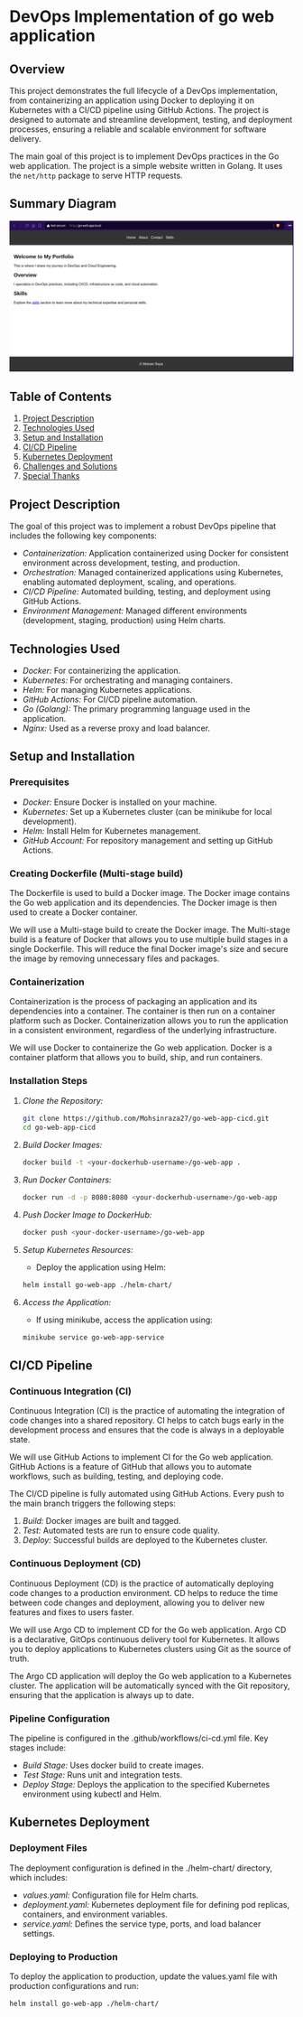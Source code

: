 # DevOps Implementation of go web application

## Overview
This project demonstrates the full lifecycle of a DevOps implementation, from containerizing an application using Docker to deploying it on Kubernetes with a CI/CD pipeline using GitHub Actions. The project is designed to automate and streamline development, testing, and deployment processes, ensuring a reliable and scalable environment for software delivery.

The main goal of this project is to implement DevOps practices in the Go web application. The project is a simple website written in Golang. It uses the `net/http` package to serve HTTP requests.

## Summary Diagram
![image](https://raw.githubusercontent.com/Mohsinraza27/go-web-app-cicd/main/static/images/golang-website.png)

## Table of Contents
1. [Project Description](#project-description)
2. [Technologies Used](#technologies-used)
3. [Setup and Installation](#setup-and-installation)
4. [CI/CD Pipeline](#cicd-pipeline)
5. [Kubernetes Deployment](#kubernetes-deployment)
6. [Challenges and Solutions](#challenges-and-solutions)
7. [Special Thanks](#special-thanks)

## Project Description
The goal of this project was to implement a robust DevOps pipeline that includes the following key components:

- *Containerization:* Application containerized using Docker for consistent environment across development, testing, and production.
- *Orchestration:* Managed containerized applications using Kubernetes, enabling automated deployment, scaling, and operations.
- *CI/CD Pipeline:* Automated building, testing, and deployment using GitHub Actions.
- *Environment Management:* Managed different environments (development, staging, production) using Helm charts.

## Technologies Used
- *Docker:* For containerizing the application.
- *Kubernetes:* For orchestrating and managing containers.
- *Helm:* For managing Kubernetes applications.
- *GitHub Actions:* For CI/CD pipeline automation.
- *Go (Golang):* The primary programming language used in the application.
- *Nginx:* Used as a reverse proxy and load balancer.

## Setup and Installation
### Prerequisites
- *Docker:* Ensure Docker is installed on your machine.
- *Kubernetes:* Set up a Kubernetes cluster (can be minikube for local development).
- *Helm:* Install Helm for Kubernetes management.
- *GitHub Account:* For repository management and setting up GitHub Actions.

### Creating Dockerfile (Multi-stage build)
The Dockerfile is used to build a Docker image. The Docker image contains the Go web application and its dependencies. The Docker image is then used to create a Docker container.

We will use a Multi-stage build to create the Docker image. The Multi-stage build is a feature of Docker that allows you to use multiple build stages in a single Dockerfile. This will reduce the final Docker image's size and secure the image by removing unnecessary files and packages.

### Containerization
Containerization is the process of packaging an application and its dependencies into a container. The container is then run on a container platform such as Docker. Containerization allows you to run the application in a consistent environment, regardless of the underlying infrastructure.

We will use Docker to containerize the Go web application. Docker is a container platform that allows you to build, ship, and run containers.

### Installation Steps
1. *Clone the Repository:*
    ```bash
    git clone https://github.com/Mohsinraza27/go-web-app-cicd.git
    cd go-web-app-cicd
    

2. *Build Docker Images:*
    ```bash
    docker build -t <your-dockerhub-username>/go-web-app .
    

3. *Run Docker Containers:*
    ```bash
    docker run -d -p 8080:8080 <your-dockerhub-username>/go-web-app
    
4. *Push Docker Image to DockerHub:*
    
    ```bash
    docker push <your-docker-username>/go-web-app


5. *Setup Kubernetes Resources:*
    - Deploy the application using Helm:
    ```bash
    helm install go-web-app ./helm-chart/
    

5. *Access the Application:*
    - If using minikube, access the application using:
    ```bash
    minikube service go-web-app-service
    

## CI/CD Pipeline

### Continuous Integration (CI)
Continuous Integration (CI) is the practice of automating the integration of code changes into a shared repository. CI helps to catch bugs early in the development process and ensures that the code is always in a deployable state.

We will use GitHub Actions to implement CI for the Go web application. GitHub Actions is a feature of GitHub that allows you to automate workflows, such as building, testing, and deploying code.

The CI/CD pipeline is fully automated using GitHub Actions. Every push to the main branch triggers the following steps:

1. *Build:* Docker images are built and tagged.
2. *Test:* Automated tests are run to ensure code quality.
3. *Deploy:* Successful builds are deployed to the Kubernetes cluster.

### Continuous Deployment (CD)
Continuous Deployment (CD) is the practice of automatically deploying code changes to a production environment. CD helps to reduce the time between code changes and deployment, allowing you to deliver new features and fixes to users faster.

We will use Argo CD to implement CD for the Go web application. Argo CD is a declarative, GitOps continuous delivery tool for Kubernetes. It allows you to deploy applications to Kubernetes clusters using Git as the source of truth.

The Argo CD application will deploy the Go web application to a Kubernetes cluster. The application will be automatically synced with the Git repository, ensuring that the application is always up to date.

### Pipeline Configuration
The pipeline is configured in the .github/workflows/ci-cd.yml file. Key stages include:

- *Build Stage:* Uses docker build to create images.
- *Test Stage:* Runs unit and integration tests.
- *Deploy Stage:* Deploys the application to the specified Kubernetes environment using kubectl and Helm.

## Kubernetes Deployment
### Deployment Files
The deployment configuration is defined in the ./helm-chart/ directory, which includes:

- *values.yaml:* Configuration file for Helm charts.
- *deployment.yaml:* Kubernetes deployment file for defining pod replicas, containers, and environment variables.
- *service.yaml:* Defines the service type, ports, and load balancer settings.

### Deploying to Production
To deploy the application to production, update the values.yaml file with production configurations and run:

```bash
helm install go-web-app ./helm-chart/ 
